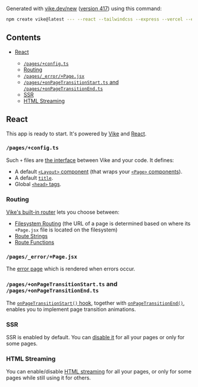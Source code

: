 Generated with [vike.dev/new](https://vike.dev/new) ([version 417](https://www.npmjs.com/package/create-vike/v/0.0.417)) using this command:

```sh
npm create vike@latest --- --react --tailwindcss --express --vercel --eslint
```

## Contents

* [React](#react)

  * [`/pages/+config.ts`](#pagesconfigts)
  * [Routing](#routing)
  * [`/pages/_error/+Page.jsx`](#pages_errorpagejsx)
  * [`/pages/+onPageTransitionStart.ts` and `/pages/+onPageTransitionEnd.ts`](#pagesonpagetransitionstartts-and-pagesonpagetransitionendts)
  * [SSR](#ssr)
  * [HTML Streaming](#html-streaming)

## React

This app is ready to start. It's powered by [Vike](https://vike.dev) and [React](https://react.dev/learn).

### `/pages/+config.ts`

Such `+` files are [the interface](https://vike.dev/config) between Vike and your code. It defines:

* A default [`<Layout>` component](https://vike.dev/Layout) (that wraps your [`<Page>` components](https://vike.dev/Page)).
* A default [`title`](https://vike.dev/title).
* Global [`<head>` tags](https://vike.dev/head-tags).

### Routing

[Vike's built-in router](https://vike.dev/routing) lets you choose between:

* [Filesystem Routing](https://vike.dev/filesystem-routing) (the URL of a page is determined based on where its `+Page.jsx` file is located on the filesystem)
* [Route Strings](https://vike.dev/route-string)
* [Route Functions](https://vike.dev/route-function)

### `/pages/_error/+Page.jsx`

The [error page](https://vike.dev/error-page) which is rendered when errors occur.

### `/pages/+onPageTransitionStart.ts` and `/pages/+onPageTransitionEnd.ts`

The [`onPageTransitionStart()` hook](https://vike.dev/onPageTransitionStart), together with [`onPageTransitionEnd()`](https://vike.dev/onPageTransitionEnd), enables you to implement page transition animations.

### SSR

SSR is enabled by default. You can [disable it](https://vike.dev/ssr) for all your pages or only for some pages.

### HTML Streaming

You can enable/disable [HTML streaming](https://vike.dev/stream) for all your pages, or only for some pages while still using it for others.

